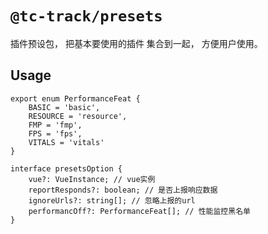 # `@tc-track/presets`

插件预设包， 把基本要使用的插件 集合到一起， 方便用户使用。

## Usage

```
export enum PerformanceFeat {
    BASIC = 'basic',
    RESOURCE = 'resource',
    FMP = 'fmp',
    FPS = 'fps',
    VITALS = 'vitals'
}

interface presetsOption {
    vue?: VueInstance; // vue实例
    reportResponds?: boolean; // 是否上报响应数据
    ignoreUrls?: string[]; // 忽略上报的url
    performancOff?: PerformanceFeat[]; // 性能监控黑名单
}
```
